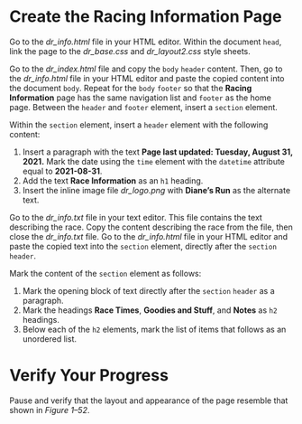# Create the Racing Information Page
Go to the *dr_info.html* file in your HTML editor. Within the document `head`, link the page to the *dr_base.css* and *dr_layout2.css* style sheets.

 Go to the *dr_index.html* file and copy the `body` `header` content. Then, go to the *dr_info.html* file in your HTML editor and paste the copied content into the document `body`. Repeat for the `body` `footer` so that the **Racing Information** page has the same navigation list and `footer` as the home page. Between the `header` and `footer` element, insert a `section` element.

Within the `section` element, insert a `header` element with the following content:
1. Insert a paragraph with the text **Page last updated: Tuesday, August 31, 2021.** Mark the date using the `time` element with the `datetime` attribute equal to **2021-08-31**.
2. Add the text **Race Information** as an `h1` heading.
3. Insert the inline image file *dr_logo.png* with **Diane’s Run** as the alternate text.

Go to the *dr_info.txt* file in your text editor. This file contains the text describing the race. Copy the content describing the race from the file, then close the *dr_info.txt* file. Go to the *dr_info.html* file in your HTML editor and paste the copied text into the `section` element, directly after the `section` `header`.

Mark the content of the `section` element as follows:
1. Mark the opening block of text directly after the `section` `header` as a paragraph.
2. Mark the headings **Race Times**, **Goodies and Stuff**, and **Notes** as `h2` headings.
3. Below each of the `h2` elements, mark the list of items that follows as an unordered list.

# Verify Your Progress
Pause and verify that the layout and appearance of the page resemble that shown in *Figure 1–52*. 

